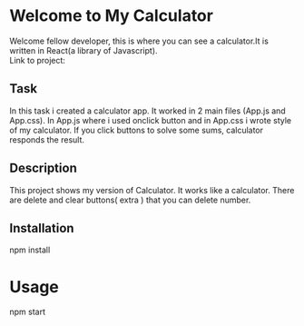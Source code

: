 # Welcome to My Calculator
Welcome fellow developer, this is where you can see a calculator.It is written in React(a library of Javascript). <br>
Link to project: 

## Task
In this task i created a calculator app. It worked in 2 main files (App.js and App.css). In App.js where i used onclick button and in App.css i wrote style of my calculator.
If you click buttons to solve some sums, calculator responds the result. 
## Description
This project shows my version of Calculator. It works like a calculator. There are delete and clear buttons( extra ) that you can delete number.

## Installation
npm install
# Usage
npm start

